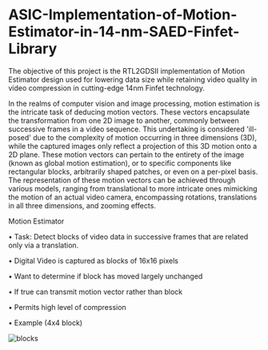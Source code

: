 # ASIC-Implementation-of-Motion-Estimator-in-14-nm-SAED-Finfet-Library
The objective of this project is the RTL2GDSII implementation of Motion Estimator design used for lowering data size while retaining video quality in video compression in cutting-edge 14nm Finfet technology. 

In the realms of computer vision and image processing, motion estimation is the intricate task of deducing motion vectors. These vectors encapsulate the transformation from one 2D image to another, commonly between successive frames in a video sequence. This undertaking is considered 'ill-posed' due to the complexity of motion occurring in three dimensions (3D), while the captured images only reflect a projection of this 3D motion onto a 2D plane. These motion vectors can pertain to the entirety of the image (known as global motion estimation), or to specific components like rectangular blocks, arbitrarily shaped patches, or even on a per-pixel basis. The representation of these motion vectors can be achieved through various models, ranging from translational to more intricate ones mimicking the motion of an actual video camera, encompassing rotations, translations in all three dimensions, and zooming effects.

Motion Estimator

• Task: Detect blocks of video data in successive frames that are related only via a translation.

• Digital Video is captured as blocks of 16x16 pixels

• Want to determine if block has moved largely unchanged

• If true can transmit motion vector rather than block

• Permits high level of compression

• Example (4x4 block)

![blocks](https://github.com/saifullaj97/ASIC-Implementation-of-Motion-Estimator-in-14-nm-SAED-Finfet-Library/assets/61980110/882a490a-35b6-40e7-82d9-f516b09f6c4c)

